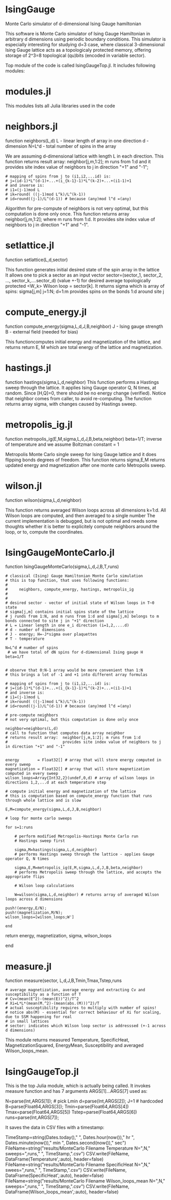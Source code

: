 # IsingGauge
Monte Carlo simulator of d-dimensional Ising Gauge hamiltonian

This software is Monte Carlo simulator of Ising Gauge Hamiltonian in arbitrary d dimensions using periodic boundary conditions.
This simulator is especially interesting for studying d=3 case, where classical 3-dimensional Ising Gauge lattice
acts as a topologicaly protected memory, offering storage of 2^3=8 topological (qu)bits (encoded in variable sector).


Top module of the code is called IsingGaugeTop.jl. It includes following modules:

# modules.jl
This modules lists all Julia libraries used in the code


# neighbors.jl
function neighbors(L,d)
L - linear length of array in one direction
d - dimension
N=L^d - total number of spins in the array

We are assuming d-dimensional lattice with length L in each direction. This function returns result array:  neighbor[j,m,1:2]; m runs from 1:d and it provides site index value of neighbors to j in direction "+1" and "-1";

    # mapping of spins from j to (i1,i2,...id) is:
    # j=(id-1)*L^(d-1)+...+(i_{k-1}-1)*L^(k-2)+...+(i1-1)+1
    # and inverse is:
    # i1=(j-1)mod L
    # ik=round( ((j-1)mod L^k)/L^(k-1))
    # id=round((j-1)/L^(d-1)) # because (any)mod l^d =(any)
       
Algorithm for pre-compute of neighbors is not very optimal, but this computation is done only once. This function returns array neighbor[j,m,1:2]; 
where m runs from 1:d. It provides site index value of neighbors to j in direction "+1" and "-1".
    
# setlattice.jl
function setlattice(L,d,sector)

This function generates initial desired state of the spin array in the lattice    
It allows one to pick a sector as an input vector sector=(sector_1, sector_2, ..., sector_k,....sector_d) (value +-1) for desired average topologically protected <W_k> Wilson loop = sector[k]. It returns sigma which is array of spins:
sigma[j,m]  j=1:N; d=1:m provides spins on the bonds 1:d around site j
   

# compute_energy.jl
function compute_energy(sigma,L,d,J,B,neighbor)
J - Ising gauge strength
B - external field (needed for bias)

This functioncomputes initial energy and magnetization of the lattice, and returns return E, M which are total energy of the lattice and magnetization.

# hastings.jl
function hastings(sigma,L,d,neighbor)
This function performs a Hastings sweep through the lattice. It applies Ising Gauge operator Q,  N times, at random.
Since [H,Q]=0, there should be no energy change (verified). Notice that neighbor comes from caller, to avoid re-computing.
The function returns array sigma, with changes caused by Hastings sweep.
    

# metropolis_ig.jl
function metropolis_ig(E,M,sigma,L,d,J,B,beta,neighbor)
beta=1/T; inverse of temperature and we assume Boltzman constant = 1

Metropolis Monte Carlo single sweep for Ising Gauge lattice and it does flipping bonds degrees of freedom. This function returns sigma,E,M
returns updated energy and magnetization after one monte carlo Metropolis sweep.

# wilson.jl
function wilson(sigma,L,d,neighbor)
    
This function returns averaged Wilson loops across all dimensions k=1:d. All Wilson loops are computed, and then averaged to a single number
The current implementation is debugged, but is not optimal and needs some thoughts whether it is better to explicitely compute neighbors around the loop, or to, compute the coordinates.
    
# IsingGaugeMonteCarlo.jl
function IsingGaugeMonteCarlo(sigma,L,d,J,B,T,runs)
    
    
    # classical (Ising) Gauge Hamiltonian Monte Carlo simulation
    # this is top function, that uses following functions:
    #
    #     neighbors, compute_energy, hastings, metropolis_ig
    #     
    #
    # desired sector - vector of initial state of Wilson loops in T~0 state
    # sigma[j,m] contains initial spins state of the lattice
    # j runds from 1:N, and m runs from 1:d and sigma[j,m] belongs to m bonds connected to site j in "+1" direction
    # L = Linear length in one e_i direction (i=1,2,....d)
    # d - number of dimensions
    # J - energy; H=-J*sigma over plaquettes
    # T - temperature
    
    N=L^d # number of spins
     # we have total of dN spins for d-dimensional Ising gauge H
    beta=1/T

    
    # observe that 0:N-1 array would be more convenient than 1:N
    # this brings a lot of -1 and +1 into different array formulas
    
    # mapping of spins from j to (i1,i2,...id) is:
    # j=(id-1)*L^(d-1)+...+(i_{k-1}-1)*L^(k-2)+...+(i1-1)+1
    # and inverse is:
    # i1=(j-1)mod L
    # ik=round( ((j-1)mod L^k)/L^(k-1))
    # id=round((j-1)/L^(d-1)) # because (any)mod l^d =(any)
    
    # pre-compute neighbors
    # not very optimal, but this computation is done only once
    
    neighbor=neighbors(L,d) 
    # call to function that computes data array neighbor
    # returns result array:  neighbor[j,m,1:2]; m runs from 1:d
    #                        provides site index value of neighbors to j in direction "+1" and "-1"
       

    energy        = Float32[] # array that will store energy computed in every sweep
    magnetization = Float32[] # array that will store magnetization computed in every sweep
    wilson_loops=Array{Int32,2}(undef,0,d) # array of wilson loops in directions 1,2,...d at each temperature step
    
    # compute initial energy and magnetization of the lattice
    # this is computation based on compute_energy function that runs through whole lattice and is slow
    
    E,M=compute_energy(sigma,L,d,J,B,neighbor)

    # loop for monte carlo sweeps
    
    for s=1:runs
        
        # perform modified Metropolis-Hastings Monte Carlo run
        # Hastings sweep first
        
        sigma,M=hastings(sigma,L,d,neighbor)
        # performs Hastings sweep through the lattice - applies Gauge operator Q, N times
        
        sigma,E,M=metropolis_ig(E,M,sigma,L,d,J,B,beta,neighbor)
        # performs Metropolis sweep through the lattice, and accepts the appropriate flips

        # Wilson loop calculations
        
        W=wilson(sigma,L,d,neighbor) # returns array of averaged Wilson loops across d dimensions
            
    push!(energy,E/N);
    push!(magnetization,M/N);
    wilson_loops=[wilson_loops;W']
       
    end
    

    
    
   return energy, magnetization, sigma, wilson_loops
    
end


# measure.jl
function measure(sector, L,d,J,B,Tmin,Tmax,Tstep,runs

    # average magnetization, average energy and extracting Cv and susceptibility as a function of T
    # Cv=(mean(E^2)-(mean(E))^2)/T^2
    # Xi=L*L*(mean(M.^2)-(mean(abs.(M)))^2)/T 
    # actual susceptibility requires to multiply with number of spins!
    # notice abs(M) - essential for correct behaviour of Xi for scaling, due to SSM happening for real
    # in small lattices
    # sector: indicates which Wilson loop sector is addresssed (+-1 across d dimensions)
    
This module returns measured Temperature, SpecificHeat, MagnetizationSquared, EnergyMean, Susceptibility and averaged Wilson_loops_mean.

# IsingGaugeTop.jl
This is the top Julia module, which is actually being called. It invokes measure function
and has 7  arguments ARGS[1]...ARGS[7] used as:

N=parse(Int,ARGS[1]);   # pick Lmin
d=parse(Int,ARGS[2]);
J=1 # hardcoded
B=parse(Float64,ARGS[3]);
Tmin=parse(Float64,ARGS[4])
Tmax=parse(Float64,ARGS[5])
Tstep=parse(Float64,ARGS[6])
runs=parse(Int,ARGS[7]);

It saves the data in CSV files with a timestamp:

TimeStamp=string(Dates.today()," ", Dates.hour(now())," hr ", Dates.minute(now())," min ", Dates.second(now())," sec")
FileName=string("results/MonteCarlo Filename Temperature N=",N," sweeps=",runs," ", TimeStamp,".csv")
CSV.write(FileName,  DataFrame(Temperature',:auto), header=false)
FileName=string("results/MonteCarlo Filename SpecificHeat N=",N," swees=",runs," ", TimeStamp,".csv")
CSV.write(FileName,  DataFrame(SpecificHeat',:auto), header=false)
FileName=string("results/MonteCarlo Filename Wilson_loops_mean N=",N," sweeps=",runs," ", TimeStamp,".csv")
CSV.write(FileName,  DataFrame(Wilson_loops_mean',:auto), header=false)
